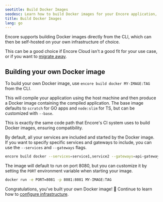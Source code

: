 ```yaml
---
seotitle: Build Docker Images
seodesc: Learn how to build Docker images for your Encore application, which can be self-hosted on your own infrastructure.
title: Build Docker Images
lang: go
---
```


Encore supports building Docker images directly from the CLI, which can then be self-hosted on your own infrastructure of choice.

This can be a good choice if Encore Cloud isn't a good fit for your use case, or if you want to [migrate away](/docs/go/migration/migrate-away).

## Building your own Docker image

To build your own Docker image, use `encore build docker MY-IMAGE:TAG` from the CLI.

This will compile your application using the host machine and then produce a Docker image containing the compiled application. The base image defaults to `scratch` for GO apps and `node:slim` for TS, but can be customized with `--base`.

This is exactly the same code path that Encore's CI system uses to build Docker images, ensuring compatibility.

By default, all your services are included and started by the Docker image. If you want to specify specific services and gateways to include, you can use the `--services` and `--gateways` flags.

```bash
encore build docker --services=service1,service2 --gateways=api-gateway MY-IMAGE:TAG
```

The image will default to run on port 8080, but you can customize it by setting the `PORT` environment variable when starting your image.

```bash
docker run -e PORT=8081 -p 8081:8081 MY-IMAGE:TAG
```

Congratulations, you've built your own Docker image! 🎉
Continue to learn how to [configure infrastructure](/docs/go/self-host/configure-infra).